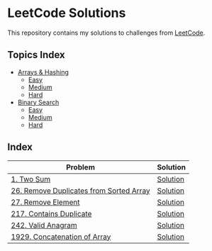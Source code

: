 # LeetCode Solutions

This repository contains my solutions to challenges from [LeetCode](https://leetcode.com/).

## Topics Index

- [Arrays & Hashing](./Arrays-Hashing)
  - [Easy](./Arrays-Hashing/Easy)
  - [Medium](./Arrays-Hashing/Medium)
  - [Hard](./Arrays-Hashing/Hard)
- [Binary Search](./Binary-Search)
  - [Easy](./Binary-Search/Easy)
  - [Medium](./Binary-Search/Medium)
  - [Hard](./Binary-Search/Hard)

## Index

| Problem | Solution |
| ------- | -------- |
| [1. Two Sum](https://leetcode.com/problems/two-sum/) | [Solution](Arrays-Hashing/Easy/1-Two_Sum.py) |
| [26. Remove Duplicates from Sorted Array](https://leetcode.com/problems/remove-duplicates-from-sorted-array/) | [Solution](Arrays-Hashing/Easy/26-Remove_Duplicates_from_Sorted_Array.py) |
| [27. Remove Element](https://leetcode.com/problems/remove-duplicates-from-sorted-array/) | [Solution](Arrays-Hashing/Easy/27-Remove_Element.py) |
| [217. Contains Duplicate](https://leetcode.com/problems/contains-duplicate/) | [Solution](./Arrays-Hashing/Easy/217-Contains%20Duplicate.py) |
| [242. Valid Anagram](https://leetcode.com/problems/valid-anagram/) | [Solution](Arrays-Hashing/Easy/242-Valid_Anagram.py) |
| [1929. Concatenation of Array](https://leetcode.com/problems/concatenation-of-array/) | [Solution](Arrays-Hashing/Easy/1929-Concatenation_of_Array.py) |